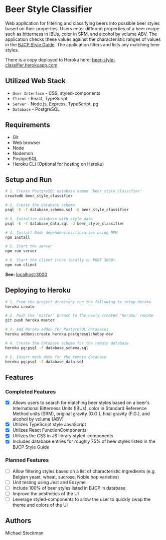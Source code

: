 # Beer Style Classifier
Web application for filtering and classifying beers into possible beer styles based on their properties. Users enter different properties of a beer recipe such as bitterness in IBUs, color in SRM, and alcohol by volume ABV. The application checks these values against the characteristic ranges of values in the [BJCP Style Guide](https://www.bjcp.org/docs/2015_Guidelines_Beer.pdf). The application filters and lists any matching beer styles.

There is a copy deployed to Heroku here: [beer-style-classifier.herokuapp.com](http://beer-style-classifier.herokuapp.com)

## Utilized Web Stack
- `User Interface` - CSS, styled-components
- `Client` - React, TypeScript
- `Server` - Node.js, Express, TypeScript, pg
- `Database` - PostgreSQL

## Requirements
- Git
- Web browser
- Node
- Nodemon
- PostgreSQL
- Heroku CLI (Optional for hosting on Heroku)

## Setup and Run
```bash
# 1. Create PostgreSQL database named 'beer_style_classifier'
createdb beer_style_classifier

# 2. Create the database schema
psql -E -f database_schema.sql -d beer_style_classifier

# 3. Initalize database with style data
psql -E -f database_data.sql -d beer_style_classifier

# 4. Install Node dependencies/libraries using NPM
npm install

# 5. Start the server
npm run server

# 6. Start the client (runs locally on PORT 3000)
npm run client
```
**See:** [localhost:3000](http://localhost:3000)

## Deploying to Heroku

```bash
# 1. From the project directory run the following to setup Heroku
heroku create

# 2. Push the 'master' branch to the newly created 'heroku' remote
git push heroku master

# 3. Add Heroku addon for PostgreSQL databases
heroku addons:create heroku-postgresql:hobby-dev

# 4. Create the database schema for the remote database
heroku pg:psql -f database_schema.sql

# 5. Insert mock data for the remote database
heroku pg:psql -f database_data.sql
```

## Features

### Completed Features
- [x] Allows users to search for matching beer styles based on a beer's International Bitterness Units (IBUs), color in Standard Reference Method units (SRM), original gravity (O.G.), final gravity (F.G.), and alcohol by volume (ABV)
- [x] Utilizes TypeScript style JavaScript
- [x] Utilizes React FunctionComponents
- [x] Utilizes the CSS in JS library styled-components
- [x] Includes database entries for roughly 75% of beer styles listed in the BJCP Style Guide

### Planned Features
- [ ] Allow filtering styles based on a list of characteristic ingredients (e.g. Belgian yeast, wheat, sucrose, Noble hop varieties)
- [ ] Unit testing using Jest and Enzyme
- [ ] Include 100% of beer styles listed in BJCP in database
- [ ] Improve the aesthetics of the UI
- [ ] Leverage styled-components to allow the user to quickly swap the theme and colors of the UI

## Authors
Michael Stockman